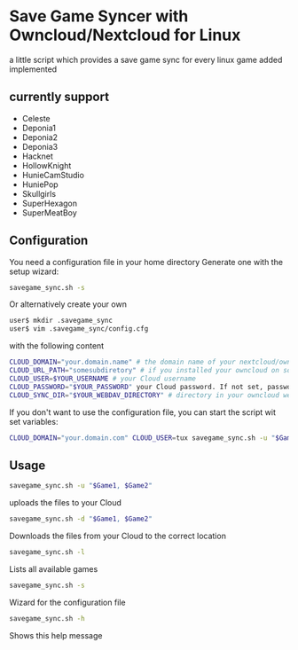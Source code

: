 # Save Game Syncer with Owncloud/Nextcloud for Linux
a little script which provides a save game sync for every linux game added implemented

## currently support
* Celeste
* Deponia1
* Deponia2
* Deponia3
* Hacknet
* HollowKnight
* HunieCamStudio
* HuniePop
* Skullgirls
* SuperHexagon
* SuperMeatBoy

## Configuration
You need a configuration file in your home directory
Generate one with the setup wizard:
```bash
savegame_sync.sh -s
```

Or alternatively create your own
```bash
user$ mkdir .savegame_sync
user$ vim .savegame_sync/config.cfg
```
with the following content
```bash
CLOUD_DOMAIN="your.domain.name" # the domain name of your nextcloud/owncloud
CLOUD_URL_PATH="somesubdiretory" # if you installed your owncloud on some subdirectory of your webroot you can add the path here. Can be empty
CLOUD_USER=$YOUR_USERNAME # your Cloud username
CLOUD_PASSWORD="$YOUR_PASSWORD" your Cloud password. If not set, password from standard input
CLOUD_SYNC_DIR="$YOUR_WEBDAV_DIRECTORY" # directory in your owncloud webdav root. Standard configuration is "savegames"
```
If you don't want to use the configuration file, you can start the script wit set variables:
```bash
CLOUD_DOMAIN="your.domain.com" CLOUD_USER=tux savegame_sync.sh -u "$Game1, $Game2"
```


## Usage
```bash
savegame_sync.sh -u "$Game1, $Game2"
```
uploads the files to your Cloud

```bash
savegame_sync.sh -d "$Game1, $Game2"
```
Downloads the files from your Cloud
to the correct location

```bash
savegame_sync.sh -l
```
Lists all available games

```bash
savegame_sync.sh -s
```
Wizard for the configuration file

```bash
savegame_sync.sh -h
```
Shows this help message
